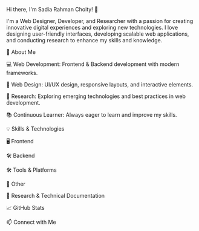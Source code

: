 Hi there, I'm Sadia Rahman Choity! 👋

I'm a Web Designer, Developer, and Researcher with a passion for creating innovative digital experiences and exploring new technologies. I love designing user-friendly interfaces, developing scalable web applications, and conducting research to enhance my skills and knowledge.

🚀 About Me

💻 Web Development: Frontend & Backend development with modern frameworks.

🎨 Web Design: UI/UX design, responsive layouts, and interactive elements.

🔬 Research: Exploring emerging technologies and best practices in web development.

📚 Continuous Learner: Always eager to learn and improve my skills.

💡 Skills & Technologies

🖥️ Frontend








🛠️ Backend






🛠️ Tools & Platforms







📖 Other

📑 Research & Technical Documentation

📈 GitHub Stats



📫 Connect with Me

